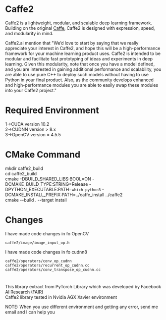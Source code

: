 # Caffe2

Caffe2 is a lightweight, modular, and scalable deep learning framework. Building on the original [Caffe](http://caffe.berkeleyvision.org/), Caffe2 is designed with expression, speed, and modularity in mind.

Caffe2.ai mention that "We’d love to start by saying that we really appreciate your interest in Caffe2, and hope this will be a high-performance framework for your machine learning product uses. Caffe2 is intended to be modular and facilitate fast prototyping of ideas and experiments in deep learning. Given this modularity, note that once you have a model defined, and you are interested in gaining additional performance and scalability, you are able to use pure C++ to deploy such models without having to use Python in your final product. Also, as the community develops enhanced and high-performance modules you are able to easily swap these modules into your Caffe2 project."


# Required Environment
1->CUDA version 10.2  <br />
2->CUDNN version > 8.x  <br />
3->OpenCV version = 4.5.5  <br />

# CMake Command
mkdir caffe2_build  <br />
cd caffe2_build  <br />
cmake -DBUILD_SHARED_LIBS:BOOL=ON -DCMAKE_BUILD_TYPE:STRING=Release -DPYTHON_EXECUTABLE:PATH=`which python3` -DCMAKE_INSTALL_PREFIX:PATH=../caffe_install ../caffe2  <br />
cmake --build . --target install  <br />

# Changes
I have made code changes in fo OpenCV

`caffe2/image/image_input_op.h`  <br />

I have made code changes in fo cudnn8

`caffe2/operators/conv_op_cudnn` <br />
`caffe2/operators/recurrent_op_cudnn.cc` <br />
`caffe2/operators/conv_transpose_op_cudnn.cc` <br />

#
This library extract from PyTorch Library which was developed by Facebook AI Research (FAIR) <br />
Caffe2 library tested in Nvidia AGX Xavier environment <br />

NOTE: When you use different environment and getting any error, send me email and I can help you
